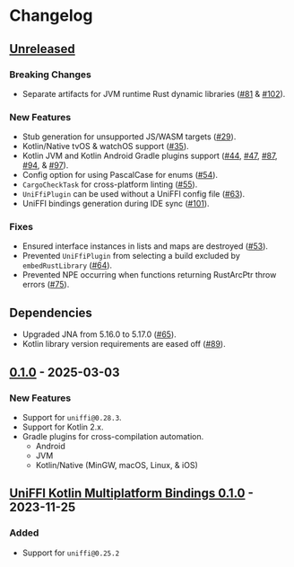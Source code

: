 # Changelog

## [Unreleased](https://github.com/gobley/gobley/compare/v0.1.0...HEAD)

### Breaking Changes

- Separate artifacts for JVM runtime Rust dynamic
  libraries ([#81](https://github.com/gobley/gobley/pull/81) & [#102](https://github.com/gobley/gobley/pull/102)).

### New Features

- Stub generation for unsupported JS/WASM targets ([#29](https://github.com/gobley/gobley/pull/29)).
- Kotlin/Native tvOS & watchOS support ([#35](https://github.com/gobley/gobley/pull/35)).
- Kotlin JVM and Kotlin Android Gradle plugins
  support ([#44](https://github.com/gobley/gobley/pull/44), [#47](https://github.com/gobley/gobley/pull/47), [#87](https://github.com/gobley/gobley/pull/87), [#94](https://github.com/gobley/gobley/pull/94), & [#97](https://github.com/gobley/gobley/pull/97)).
- Config option for using PascalCase for enums ([#54](https://github.com/gobley/gobley/pull/54)).
- `CargoCheckTask` for cross-platform linting ([#55](https://github.com/gobley/gobley/pull/55)).
- `UniFfiPlugin` can be used without a UniFFI config
  file ([#63](https://github.com/gobley/gobley/pull/63)).
- UniFFI bindings generation during IDE sync ([#101](https://github.com/gobley/gobley/pull/101)).

### Fixes

- Ensured interface instances in lists and maps are
  destroyed ([#53](https://github.com/gobley/gobley/pull/53)).
- Prevented `UniFfiPlugin` from selecting a build excluded by
  `embedRustLibrary` ([#64](https://github.com/gobley/gobley/pull/64)).
- Prevented NPE occurring when functions returning RustArcPtr throw
  errors ([#75](https://github.com/gobley/gobley/pull/75)).

## Dependencies

- Upgraded JNA from 5.16.0 to 5.17.0 ([#65](https://github.com/gobley/gobley/pull/65)).
- Kotlin library version requirements are eased
  off ([#89](https://github.com/gobley/gobley/pull/89)).

## [0.1.0](https://github.com/gobley/gobley/releases/tag/v0.1.0) - 2025-03-03

### New Features

- Support for `uniffi@0.28.3`.
- Support for Kotlin 2.x.
- Gradle plugins for cross-compilation automation.
    - Android
    - JVM
    - Kotlin/Native (MinGW, macOS, Linux, & iOS)

## [UniFFI Kotlin Multiplatform Bindings 0.1.0](https://gitlab.com/trixnity/uniffi-kotlin-multiplatform-bindings/-/tags/v0.1.0) - 2023-11-25

### Added

- Support for `uniffi@0.25.2`
